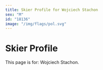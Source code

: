 ```yaml
---
title: Skier Profile for Wojciech Stachon
sex: "M"
id: "18136"
image: "/img/flags/pol.svg" 
---
```


# Skier Profile

This page is for: Wojciech Stachon.
    